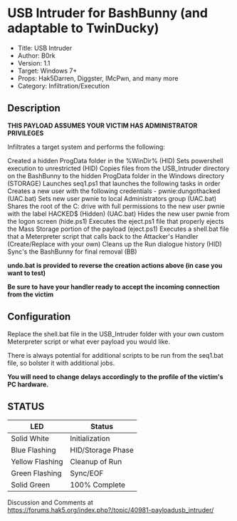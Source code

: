 # USB Intruder for BashBunny (and adaptable to TwinDucky)

- Title:         USB Intruder
- Author:        B0rk
- Version:       1.1
- Target:        Windows 7+
- Props:         Hak5Darren, Diggster, IMcPwn, and many more
- Category:      Infiltration/Execution

## Description

**THIS PAYLOAD ASSUMES YOUR VICTIM HAS ADMINISTRATOR PRIVILEGES**

Infiltrates a target system and performs the following:

Created a hidden ProgData folder in the %WinDir% (HID)
Sets powershell execution to unrestricted (HID)
Copies files from the USB_Intruder directory on the BashBunny to the hidden ProgData folder in the Windows directory (STORAGE)
Launches seq1.ps1 that launches the following tasks in order
Creates a new user with the following credentials - pwnie:dungothacked (UAC.bat)
Sets new user pwnie to local Administrators group (UAC.bat)
Shares the root of the C: drive with full permissions to the new user pwnie with the label HACKED$ (Hidden) (UAC.bat)
Hides the new user pwnie from the logon screen (hide.ps1)
Executes the eject.ps1 file that properly ejects the Mass Storage portion of the payload (eject.ps1)
Executes a shell.bat file that a Meterpreter script that calls back to the Attacker's Handler (Create/Replace with your own)
Cleans up the Run dialogue history (HID)
Sync's the BashBunny for final removal (BB)

**undo.bat is provided to reverse the creation actions above (in case you want to test)**

**Be sure to have your handler ready to accept the incoming connection from the victim**

## Configuration

Replace the shell.bat file in the USB_Intruder folder with your own custom Meterpreter script or what ever payload you would like.

There is always potential for additional scripts to be run from the seq1.bat file, so bolster it with additional jobs.

**You will need to change delays accordingly to the profile of the victim's PC hardware.**

## STATUS

| LED             | Status           |
| --------------- | ---------------- |
| Solid White     | Initialization   |
| Blue Flashing   | HID/Storage Phase|
| Yellow Flashing | Cleanup of Run   |
| Green Flashing  | Sync/EOF         |
| Solid Green     | 100% Complete    |

Discussion and Comments at https://forums.hak5.org/index.php?/topic/40981-payloadusb_intruder/
